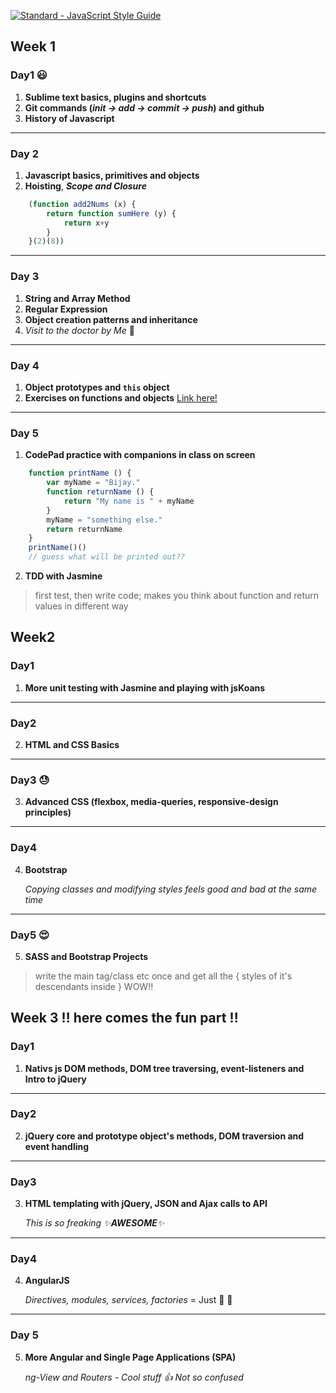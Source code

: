 [![Standard - JavaScript Style Guide](https://img.shields.io/badge/code%20style-standard-brightgreen.svg)](http://standardjs.com/)
## Week 1

### Day1 :smiley:

1. **Sublime text basics, plugins and shortcuts**
2. **Git commands (***init -> add -> commit -> push***) and github**
3. **History of Javascript**

---

### Day 2

1. **Javascript basics, primitives and objects**
2. **Hoisting**, ***Scope and Closure***
```javascript
    (function add2Nums (x) {
        return function sumHere (y) {
            return x+y
        }
    }(2)(8))
```
---

### Day 3

1. **String and Array Method**
2. **Regular Expression**
3. **Object creation patterns and inheritance**
4. *Visit to the doctor by Me* :hospital:

---

### Day 4

1. **Object prototypes and `this` object**
2. **Exercises on functions and objects** [Link here!](https://github.com/juanmaguitar/exercises-javascript/tree/master/07-exercises-functions)

---

### Day 5

1. **CodePad practice with companions in class on screen**
```javascript
    function printName () {
        var myName = "Bijay."
        function returnName () {
            return "My name is " + myName
        }
        myName = "something else."
        return returnName
    }
    printName()()
    // guess what will be printed out??
```
2. **TDD with Jasmine**

>first test, then write code; makes you think about function and return values in different way

## Week2

### Day1

1. **More unit testing with Jasmine and playing with jsKoans**

---

### Day2

2. **HTML and CSS Basics**

---

### Day3 :sweat:

3. **Advanced CSS (flexbox, media-queries, responsive-design principles)**

---

### Day4

4. **Bootstrap**

    *Copying classes and modifying styles feels good and bad at the same time*

---

### Day5 :heart_eyes:

5. **SASS and Bootstrap Projects**
    
>write the main tag/class etc once and get all the { styles of it's descendants inside } WOW!!

## Week 3 :bangbang: here comes the fun part :bangbang:

### Day1

1. **Nativs js DOM methods, DOM tree traversing, event-listeners and Intro to jQuery**

---

### Day2

2. **jQuery core and prototype object's methods, DOM traversion and event handling**

---

### Day3

3. **HTML templating with jQuery, JSON and Ajax calls to API**

	*This is so freaking :sparkles:**AWESOME**:sparkles:*

---

### Day4

4. **AngularJS**

	*Directives, modules, services, factories* = Just :man: :gun:

---

### Day 5

 5. **More Angular and Single Page Applications (SPA)**
 
 	*ng-View and Routers - Cool stuff :thumbsup: Not so confused*
